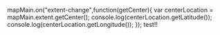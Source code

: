 mapMain.on("extent-change",function(getCenter){
        var centerLocation = mapMain.extent.getCenter();
        console.log(centerLocation.getLatitude());
        console.log(centerLocation.getLongitude());
		});
test!!
